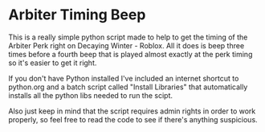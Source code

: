 # Arbiter Timing Beep

This is a really simple python script made to help to get the timing of the Arbiter Perk right on Decaying Winter - Roblox. All it does is beep three times before a fourth beep that is played almost exactly at the perk timing so it's easier to get it right.

If you don't have Python installed I've included an internet shortcut to python.org and a batch script called "Install Libraries" that automatically installs all the python libs needed to run the scipt.

Also just keep in mind that the script requires admin rights in order to work properly, so feel free to read the code to see if there's anything suspicious.
